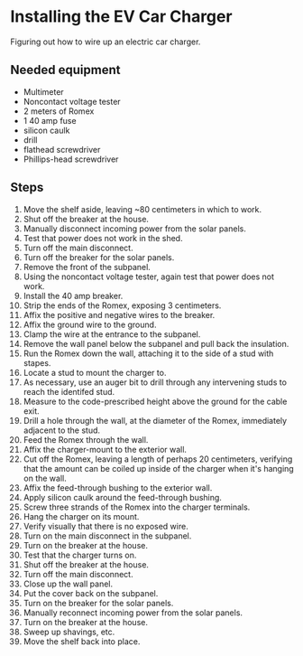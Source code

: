 # Installing the EV Car Charger
Figuring out how to wire up an electric car charger.

## Needed equipment

* Multimeter
* Noncontact voltage tester
* 2 meters of Romex
* 1 40 amp fuse
* silicon caulk
* drill
* flathead screwdriver
* Phillips-head screwdriver

## Steps

1. Move the shelf aside, leaving ~80 centimeters in which to work.
1. Shut off the breaker at the house.
1. Manually disconnect incoming power from the solar panels.
1. Test that power does not work in the shed.
1. Turn off the main disconnect.
1. Turn off the breaker for the solar panels.
1. Remove the front of the subpanel.
2. Using the noncontact voltage tester, again test that power does not work.
1. Install the 40 amp breaker.
1. Strip the ends of the Romex, exposing 3 centimeters.
1. Affix the positive and negative wires to the breaker.
1. Affix the ground wire to the ground.
1. Clamp the wire at the entrance to the subpanel.
1. Remove the wall panel below the subpanel and pull back the insulation.
1. Run the Romex down the wall, attaching it to the side of a stud with stapes.
1. Locate a stud to mount the charger to.
1. As necessary, use an auger bit to drill through any intervening studs to reach the identifed stud.
1. Measure to the code-prescribed height above the ground for the cable exit.
1. Drill a hole through the wall, at the diameter of the Romex, immediately adjacent to the stud.
1. Feed the Romex through the wall.
1. Affix the charger-mount to the exterior wall.
1. Cut off the Romex, leaving a length of perhaps 20 centimeters, verifying that the amount can be coiled up inside of the charger when it's hanging on the wall.
1. Affix the feed-through bushing to the exterior wall.
1. Apply silicon caulk around the feed-through bushing.
1. Screw three strands of the Romex into the charger terminals.
1. Hang the charger on its mount.
1. Verify visually that there is no exposed wire.
1. Turn on the main disconnect in the subpanel.
1. Turn on the breaker at the house.
1. Test that the charger turns on.
1. Shut off the breaker at the house.
1. Turn off the main disconnect.
1. Close up the wall panel.
1. Put the cover back on the subpanel.
1. Turn on the breaker for the solar panels.
1. Manually reconnect incoming power from the solar panels.
1. Turn on the breaker at the house.
1. Sweep up shavings, etc.
1. Move the shelf back into place.
